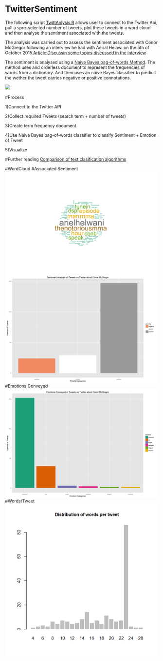 # TwitterSentiment

The following script [TwittAnlysis.R](https://github.com/MarcusoHanlon/TwitterSentiment/blob/master/TwittAnalysis.R) allows user to connect to the Twitter Api, pull a spre-selected number of tweets, plot these tweets in a word cloud and then analyse the sentiment associated with the tweets.

The analysis was carried out to assess the sentiment associated with Conor McGregor following an interview he had with Aerial Helawi on the 5th of October 2015.[Article Discussin some topics discussed in the interview](http://www.punditarena.com/mmaufc/sraftery/i-couldnt-stand-up-straight-conor-mcgregor-reveals-the-severity-of-his-pre-ufc-189-knee-injury/)

The sentiment is analysed using a [Naive Bayes bag-of-words Method](https://en.wikipedia.org/wiki/Bag-of-words_model). The method uses and orderless document to represent the frequencies of words from a dictionary. And then uses an naive Bayes classifier to predicit the wether the tweet carries negative or positive connotations.

<img src="http://www.saedsayad.com/images/Bayes_rule.png" align="Centre"/>

#Process

1)Connect to the Twitter API

2)Collect required Tweets (search term + number of tweets)

3)Create term frequency document

4)Use Naive Bayes bag-of-words classifier to classify Sentiment + Emotion of Tweet

5)Visualize

#Further reading
[Comparison of text clasification algorithms](http://www.inf.ed.ac.uk/teaching/courses/inf2b/learnnotes/inf2b-learn-note07-2up.pdf)

#WordCloud
<img src="https://raw.githubusercontent.com/MarcusoHanlon/TwitterSentiment/master/MachineLearningCloud.png" align="Left"/>
#Associated Sentiment
<img src="https://raw.githubusercontent.com/MarcusoHanlon/TwitterSentiment/master/Sentiment.png" align="middle"/>
#Emotions Conveyed
<img src="https://raw.githubusercontent.com/MarcusoHanlon/TwitterSentiment/master/Emotions.png" align="middle"/>
#Words/Tweet
<img src="https://raw.githubusercontent.com/MarcusoHanlon/TwitterSentiment/master/words.png" align="middle"/>
